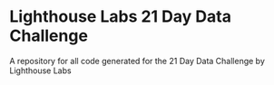 # Lighthouse Labs 21 Day Data Challenge
A repository for all code generated for the 21 Day Data Challenge by Lighthouse Labs
